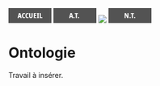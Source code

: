 [<img src="/images/accueil.png">](/)
[<img src="/images/ancientestament.png">](/pages/ancientestament.html)
[<img src="/images/deuterocanonique.png">](/pages/deuterocanonique.html)
[<img src="/images/nouveautestament.png">](/pages/nouveautestament.html)

# Ontologie

Travail à insérer.

